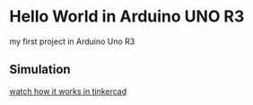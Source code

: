 # Hello World in Arduino UNO R3

my first project in Arduino Uno R3

## Simulation

[watch how it works in tinkercad](https://www.tinkercad.com/things/0lzlp52z709)

